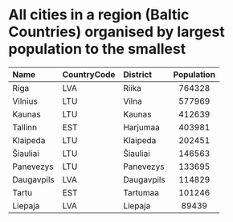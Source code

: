 # All cities in a region (Baltic Countries) organised by largest population to the smallest

| Name | CountryCode | District | Population |
| :--- | :--- | :--- | :---: |
|Riga|LVA|Riika|764328|
|Vilnius|LTU|Vilna|577969|
|Kaunas|LTU|Kaunas|412639|
|Tallinn|EST|Harjumaa|403981|
|Klaipeda|LTU|Klaipeda|202451|
|Šiauliai|LTU|Šiauliai|146563|
|Panevezys|LTU|Panevezys|133695|
|Daugavpils|LVA|Daugavpils|114829|
|Tartu|EST|Tartumaa|101246|
|Liepaja|LVA|Liepaja|89439|
